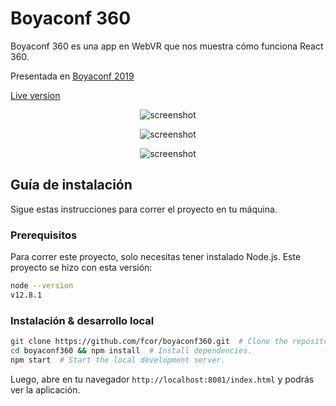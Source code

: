 # **Boyaconf 360**

Boyaconf 360 es una app en WebVR que nos muestra cómo funciona React 360. 

Presentada en [Boyaconf 2019](https://boyaconf.com/)

[Live version](http://boyaconf-360.surge.sh/)


<p align="center">
 <img src="https://user-images.githubusercontent.com/21111451/68481105-55278700-0204-11ea-985e-6b9bc5db0994.jpg" alt="screenshot">
</p>

<p align="center">
 <img src="https://user-images.githubusercontent.com/21111451/68481136-696b8400-0204-11ea-9c94-0b4b3fadadba.jpg" alt="screenshot">
</p>

<p align="center">
 <img src="https://user-images.githubusercontent.com/21111451/68481169-7f794480-0204-11ea-93f6-108088eb4ba8.jpg" alt="screenshot">
</p>

## Guía de instalación

Sigue estas instrucciones para correr el proyecto en tu máquina.

### Prerequisitos

Para correr este proyecto, solo necesitas tener instalado Node.js. Este proyecto se hizo con esta versión:
```sh
node --version
v12.8.1
 ``` 

 ### Instalación & desarrollo local

```sh
git clone https://github.com/fcor/boyaconf360.git  # Clone the repository.
cd boyaconf360 && npm install  # Install dependencies.
npm start  # Start the local development server.
 ``` 

 Luego, abre en tu navegador ```http://localhost:8081/index.html``` y podrás ver la aplicación.

